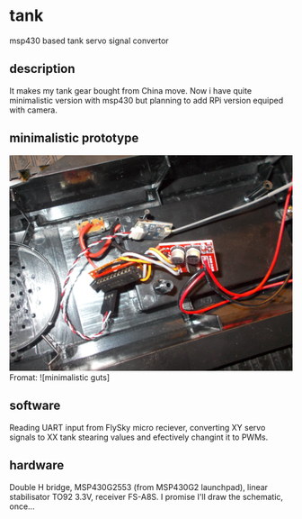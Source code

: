 # tank
msp430 based tank servo signal convertor

## description
It makes my tank gear bought from China move. Now i have quite minimalistic version with msp430 but planning to add RPi version equiped with camera.

## minimalistic prototype
![minimalistic guts](/doc/guts.jpg)
Fromat: ![minimalistic guts]

## software
Reading UART input from FlySky micro reciever, converting XY servo signals to XX tank stearing values and efectively changint it to PWMs.

## hardware
Double H bridge, MSP430G2553 (from MSP430G2 launchpad), linear stabilisator TO92 3.3V, receiver FS-A8S.
I promise I'll draw the schematic, once...
